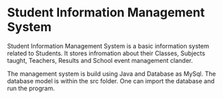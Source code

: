 # Student Information Management System

Student Information Management System is a basic information system related to Students. It stores infromation about their Classes, Subjects taught, Teachers, Results and School event management clander.

The management system is build using Java and Database as MySql. The database model is within the src folder. One can import the database and run the program.

